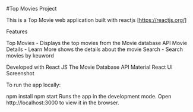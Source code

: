 #Top Movies Project

This is a Top Movie web application built with reactjs [https://reactjs.org/]

Features

Top Movies - Displays the top movies from the Movie database API
Movie Details - Learn More shows the details about the movie
Search - Search movies by keuword


Developed with
React JS
The Movie Database API
Material React UI
Screenshot


To run the app locally:

npm install
npm start
Runs the app in the development mode.
Open http://localhost:3000 to view it in the browser.